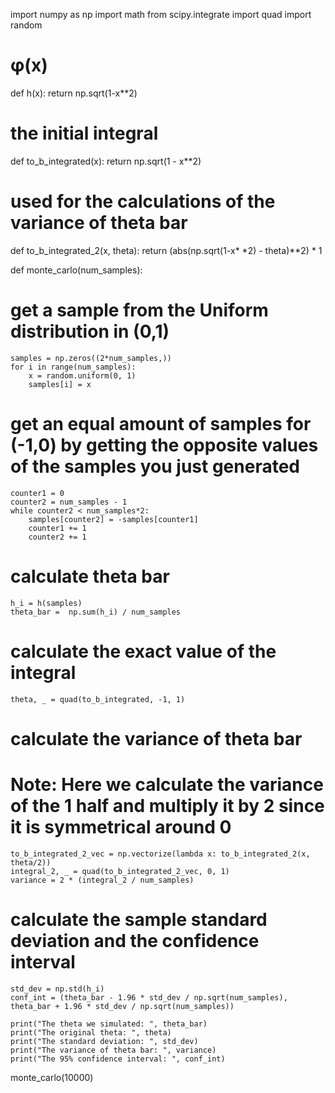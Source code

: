 import numpy as np
import math
from scipy.integrate import quad
import random


# φ(x)
def h(x):
    return np.sqrt(1-x**2)


# the initial integral
def to_b_integrated(x):
    return np.sqrt(1 - x**2)

# used for the calculations of the variance of theta bar
def to_b_integrated_2(x, theta):
    return (abs(np.sqrt(1-x* *2) - theta)**2) * 1


def monte_carlo(num_samples):

# get a sample from the Uniform distribution in (0,1)
    samples = np.zeros((2*num_samples,))
    for i in range(num_samples):
        x = random.uniform(0, 1)
        samples[i] = x

# get an equal amount of samples for (-1,0) by getting the opposite values of the samples you just generated
    counter1 = 0
    counter2 = num_samples - 1
    while counter2 < num_samples*2:
        samples[counter2] = -samples[counter1]
        counter1 += 1
        counter2 += 1

# calculate theta bar
    h_i = h(samples)
    theta_bar =  np.sum(h_i) / num_samples

# calculate the exact value of the integral
    theta, _ = quad(to_b_integrated, -1, 1)

# calculate the variance of theta bar
# Note: Here we calculate the variance of the 1 half and multiply it by 2 since it is symmetrical around 0
    to_b_integrated_2_vec = np.vectorize(lambda x: to_b_integrated_2(x, theta/2))
    integral_2, _ = quad(to_b_integrated_2_vec, 0, 1)
    variance = 2 * (integral_2 / num_samples)

# calculate the sample standard deviation and the confidence interval
    std_dev = np.std(h_i)
    conf_int = (theta_bar - 1.96 * std_dev / np.sqrt(num_samples), theta_bar + 1.96 * std_dev / np.sqrt(num_samples))

    print("The theta we simulated: ", theta_bar)
    print("The original theta: ", theta)
    print("The standard deviation: ", std_dev)
    print("The variance of theta bar: ", variance)
    print("The 95% confidence interval: ", conf_int)


monte_carlo(10000)
